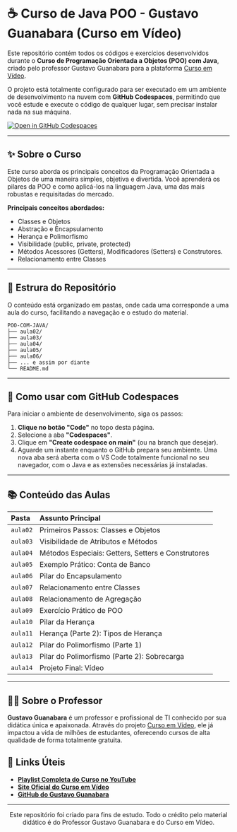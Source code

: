# ☕ Curso de Java POO - Gustavo Guanabara (Curso em Vídeo)

Este repositório contém todos os códigos e exercícios desenvolvidos durante o **Curso de Programação Orientada a Objetos (POO) com Java**, criado pelo professor Gustavo Guanabara para a plataforma [Curso em Vídeo](https://www.cursoemvideo.com/).

O projeto está totalmente configurado para ser executado em um ambiente de desenvolvimento na nuvem com **GitHub Codespaces**, permitindo que você estude e execute o código de qualquer lugar, sem precisar instalar nada na sua máquina.

[![Open in GitHub Codespaces](https://github.com/codespaces/badge.svg)](https://github.com/Jamykson/POO-com-Java)

---

## ✨ Sobre o Curso

Este curso aborda os principais conceitos da Programação Orientada a Objetos de uma maneira simples, objetiva e divertida. Você aprenderá os pilares da POO e como aplicá-los na linguagem Java, uma das mais robustas e requisitadas do mercado.

**Principais conceitos abordados:**
* Classes e Objetos
* Abstração e Encapsulamento
* Herança e Polimorfismo
* Visibilidade (public, private, protected)
* Métodos Acessores (Getters), Modificadores (Setters) e Construtores.
* Relacionamento entre Classes

---

## 📂 Estrura do Repositório

O conteúdo está organizado em pastas, onde cada uma corresponde a uma aula do curso, facilitando a navegação e o estudo do material.

```
POO-COM-JAVA/
├── aula02/
├── aula03/
├── aula04/
├── aula05/
├── aula06/
├── ... e assim por diante
└── README.md
```

---

## 🚀 Como usar com GitHub Codespaces

Para iniciar o ambiente de desenvolvimento, siga os passos:

1.  **Clique no botão "Code"** no topo desta página.
2.  Selecione a aba **"Codespaces"**.
3.  Clique em **"Create codespace on main"** (ou na branch que desejar).
4.  Aguarde um instante enquanto o GitHub prepara seu ambiente. Uma nova aba será aberta com o VS Code totalmente funcional no seu navegador, com o Java e as extensões necessárias já instaladas.

---

## 📚 Conteúdo das Aulas

| Pasta   | Assunto Principal                                |
| :------ | :----------------------------------------------- |
| `aula02`  | Primeiros Passos: Classes e Objetos              |
| `aula03`  | Visibilidade de Atributos e Métodos              |
| `aula04`  | Métodos Especiais: Getters, Setters e Construtores |
| `aula05`  | Exemplo Prático: Conta de Banco                  |
| `aula06`  | Pilar do Encapsulamento                          |
| `aula07`  | Relacionamento entre Classes                     |
| `aula08`  | Relacionamento de Agregação                      |
| `aula09`  | Exercício Prático de POO                         |
| `aula10`  | Pilar da Herança                                 |
| `aula11`  | Herança (Parte 2): Tipos de Herança              |
| `aula12`  | Pilar do Polimorfismo (Parte 1)                  |
| `aula13`  | Pilar do Polimorfismo (Parte 2): Sobrecarga      |
| `aula14`  | Projeto Final: Vídeo                             |

---

## 👨‍🏫 Sobre o Professor

**Gustavo Guanabara** é um professor e profissional de TI conhecido por sua didática única e apaixonada. Através do projeto [Curso em Vídeo](https://www.youtube.com/cursoemvideo), ele já impactou a vida de milhões de estudantes, oferecendo cursos de alta qualidade de forma totalmente gratuita.

## 🔗 Links Úteis

* **[Playlist Completa do Curso no YouTube](https://www.youtube.com/playlist?list=PLHz_AreHm4dkqe2aR0tQK74m8SFe-aGsY)**
* **[Site Oficial do Curso em Vídeo](https://www.cursoemvideo.com/curso/java-poo/)**
* **[GitHub do Gustavo Guanabara](https://github.com/gustavoguanabara)**

---

<p align="center">
  Este repositório foi criado para fins de estudo. Todo o crédito pelo material didático é do Professor Gustavo Guanabara e do Curso em Vídeo.
</p>
